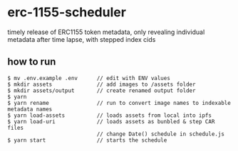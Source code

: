 # erc-1155-scheduler
timely release of ERC1155 token metadata, only revealing individual metadata after time lapse, with stepped index cids

## how to run
```
$ mv .env.example .env      // edit with ENV values
$ mkdir assets              // add images to /assets folder
$ mkdir assets/output       // create renamed output folder
$ yarn 
$ yarn rename               // run to convert image names to indexable metadata names
$ yarn load-assets          // loads assets from local into ipfs
$ yarn load-uri             // loads assets as bunbled & step CAR files
                            // change Date() schedule in schedule.js
$ yarn start                // starts the schedule
```